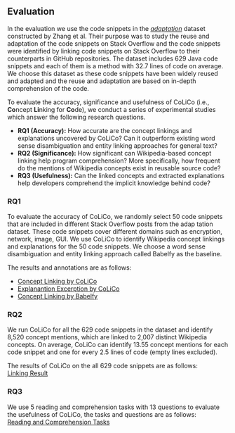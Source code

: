 ## Evaluation
In the evaluation we use the code snippets in the [*adaptation*](https://figshare.com/articles/dataset/ICSE_artifact/7722068/2?file=14372909) dataset constructed by Zhang et al. Their purpose was to study the reuse and adaptation of the code snippets on Stack Overflow and the code snippets were identified by linking code snippets on Stack Overflow to their counterparts in GitHub repositories. The dataset includes 629 Java code snippets and each of them is a method with 32.7 lines of code on average. We choose this dataset as these code snippets have been widely reused and adapted and the reuse and adaptation are based on in-depth comprehension of the code.

To evaluate the accuracy, significance and usefulness of CoLiCo (i.e., **Co**ncept **Li**nking for **Co**de), we conduct a series of experimental studies which answer the following research questions.
- **RQ1 (Accuracy):** How accurate are the concept linkings and explanations uncovered by CoLiCo? Can it outperform existing word sense disambiguation and entity linking approaches for general text?
- **RQ2 (Significance):** How significant can Wikipedia-based concept linking help program comprehension? More specifically, how frequent do the mentions of Wikipedia concepts exist in reusable source code?
- **RQ3 (Usefulness):** Can the linked concepts and extracted explanations help developers comprehend the implicit knowledge behind code?

### RQ1
To evaluate the accuracy of CoLiCo, we randomly select 50 code snippets that are included in different Stack Overflow posts from the adap tation dataset. These code snippets cover different domains such as encryption, network, image, GUI.
We use CoLiCo to identify Wikipedia concept linkings and explanations for the 50 code snippets. We choose a word sense disambiguation and entity linking approach called Babelfy as the baseline.

The results and annotations are as follows:<br>
- [Concept Linking by CoLiCo]()
- [Explanantion Excerption by CoLiCo]()
- [Concept Linking by Babelfy]()

### RQ2
We run CoLiCo for all the 629 code snippets in the dataset and identify 8,520 concept mentions, which are linked to 2,007 distinct Wikipedia concepts. On average, CoLiCo can identify 13.55 concept mentions for each code snippet and one for every 2.5 lines of code (empty lines excluded).

The results of CoLiCo on the all 629 code snippets are as follows:<br>
[Linking Result]()

### RQ3
We use 5 reading and comprehension tasks with 13 questions to evaluate the usefulness of CoLiCo, the tasks and questions are as follows:<br>
[Reading and Comprehension Tasks]()
